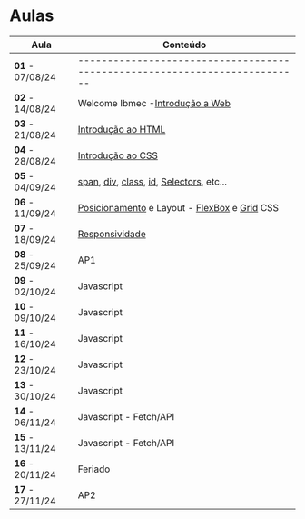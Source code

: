 # Aulas

| Aula                         | Conteúdo                                                                                                                                                                                                                                                                                 |
| ---------------------------- | ----------------------------------------------------------------------------------------------------------------------------------------------------------------------------------------------------------------------------------------------------------------------------------------- |
| __01__ - 07/08/24    | --------------------------------------------------------------------------                                                                                                                                                                                                                |
| __02__ - 14/08/24     | Welcome Ibmec -[Introdução a Web](../docs/01_Introducao_WEB.pdf)                                                                                                                                                                                                                           |
| __03__ - 21/08/24     | [Introdução ao HTML](../docs/02_Introducao_HTML.pdf)                                                                                                                                                                                                                                       |
| __04__ - 28/08/24     | [Introdução ao CSS](../docs/03_Introducao_CSS.pdf)                                                                                                                                                                                                                                         |
| __05__ - 04/09/24     | [span](https://www.w3schools.com/tags/tag_span.asp), [div](https://www.w3schools.com/html/html_div.asp), [class](https://www.w3schools.com/html/html_classes.asp), [id](https://www.w3schools.com/html/html_id.asp), [Selectors](https://www.w3schools.com/css/css_selectors.asp), etc...                |
| __06__ - 11/09/24     | [Posicionamento](https://jonh-carvalho.github.io/DW_24.2_8003/_Disciplina/Roteiros/posicionamento/) e Layout - [FlexBox](https://jonh-carvalho.github.io/DW_24.2_8003/_Disciplina/Roteiros/posicionamento/) e [Grid](https://jonh-carvalho.github.io/DW_24.2_8003/_Disciplina/Roteiros/grid/) CSS |
| __07__ - 18/09/24     | [Responsividade](https://jonh-carvalho.github.io/DW_24.2_8003/_Disciplina/Roteiros/siteresponsivo/)                                                                                                                                                                                          |
| __08__ - 25/09/24     | AP1                                                                                                                                                                                                                                                                                       |
| __09__ - 02/10/24     | Javascript                                                                                                                                                                                                                                                                                |
| __10__ - 09/10/24     | Javascript                                                                                                                                                                                                                                                                                |
| __11__ - 16/10/24     | Javascript                                                                                                                                                                                                                                                                                |
| __12__ - 23/10/24     | Javascript                                                                                                                                                                                                                                                                                |
| __13__ - 30/10/24     | Javascript                                                                                                                                                                                                                                                                                |
| __14__ - 06/11/24     | Javascript - Fetch/API                                                                                                                                                                                                                                                                    |
| __15__ - 13/11/24     | Javascript - Fetch/API                                                                                                                                                                                                                                                                    |
| __16__ - 20/11/24     | Feriado                                                                                                                                                                                                                                                                                   |
| __17__ - 27/11/24     | AP2                                                                                                                                                                                                                                                                                       |
